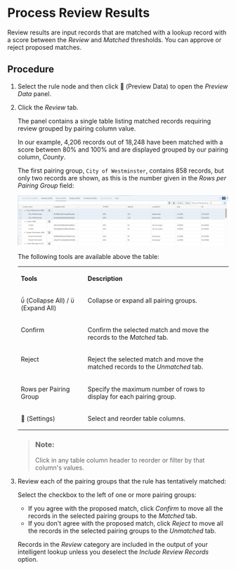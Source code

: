 <!-- loiodc05926d63674b45b55168d06858fdfa -->

<link rel="stylesheet" type="text/css" href="css/sap-icons.css"/>

# Process Review Results

Review results are input records that are matched with a lookup record with a score between the *Review* and *Matched* thresholds. You can approve or reject proposed matches.



## Procedure

1.  Select the rule node and then click <span class="FPA-icons"></span> \(Preview Data\) to open the *Preview Data* panel.

2.  Click the *Review* tab.

    The panel contains a single table listing matched records requiring review grouped by pairing column value.

    In our example, 4,206 records out of 18,248 have been matched with a score between 80% and 100% and are displayed grouped by our pairing column, *County*.

    The first pairing group, `City of Westminster`, contains 858 records, but only two records are shown, as this is the number given in the *Rows per Pairing Group* field:

    ![](images/IL_Results_-_Review_07f82ac.png)

    The following tools are available above the table:


    <table>
    <tr>
    <th valign="top">

    Tools
    
    </th>
    <th valign="top">

    Description
    
    </th>
    </tr>
    <tr>
    <td valign="top">
    
    <span class="SAP-icons"></span> \(Collapse All\) / <span class="SAP-icons"></span> \(Expand All\)
    
    </td>
    <td valign="top">
    
    Collapse or expand all pairing groups.
    
    </td>
    </tr>
    <tr>
    <td valign="top">
    
    Confirm
    
    </td>
    <td valign="top">
    
    Confirm the selected match and move the records to the *Matched* tab.
    
    </td>
    </tr>
    <tr>
    <td valign="top">
    
    Reject
    
    </td>
    <td valign="top">
    
    Reject the selected match and move the matched records to the *Unmatched* tab.
    
    </td>
    </tr>
    <tr>
    <td valign="top">
    
    Rows per Pairing Group
    
    </td>
    <td valign="top">
    
    Specify the maximum number of rows to display for each pairing group.
    
    </td>
    </tr>
    <tr>
    <td valign="top">
    
    <span class="FPA-icons"></span> \(Settings\)
    
    </td>
    <td valign="top">
    
    Select and reorder table columns.
    
    </td>
    </tr>
    </table>
    
    > ### Note:  
    > Click in any table column header to reorder or filter by that column's values.

3.  Review each of the pairing groups that the rule has tentatively matched:

    Select the checkbox to the left of one or more pairing groups:

    -   If you agree with the proposed match, click *Confirm* to move all the records in the selected pairing groups to the *Matched* tab.
    -   If you don't agree with the proposed match, click *Reject* to move all the records in the selected pairing groups to the *Unmatched* tab.

    Records in the *Review* category are included in the output of your intelligent lookup unless you deselect the *Include Review Records* option.


